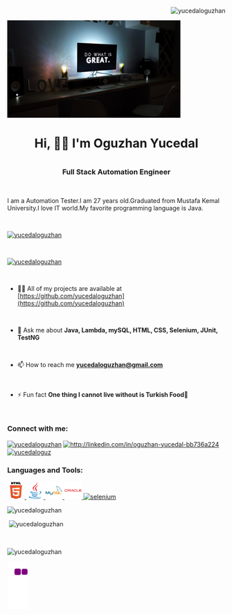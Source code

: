 <p align="right"> <img src="https://komarev.com/ghpvc/?username=yucedaloguzhan&label=Profile%20views&color=0e75b6&style=flat" alt="yucedaloguzhan" /> </p>


<img src="https://github.com/yucedaloguzhan/yucedaloguzhan/blob/main/GitHubPic3.jpg?raw=true"  width="400" />


<h1 align="center">Hi, 👋🏻 I'm Oguzhan Yucedal<h1>
  
  
<h3 align="center">Full Stack Automation Engineer</h3>
  
  <p>&nbsp;</p>
  
<p align=justify">I am a Automation Tester.I am 27 years old.Graduated from Mustafa Kemal University.I love IT world.My favorite programming language is Java.
                 
<p>&nbsp;</p>
                 

<p align="left"> <a href="https://github.com/ryo-ma/github-profile-trophy"><img src="https://github-profile-trophy.vercel.app/?username=yucedaloguzhan" alt="yucedaloguzhan" /></a> </p>

<p>&nbsp;</p>

<p align="left"> <a href="https://twitter.com/yucedaloguzhan" target="blank"><img src="https://img.shields.io/twitter/follow/yucedaloguzhan?logo=twitter&style=for-the-badge" alt="yucedaloguzhan" /></a> </p>

<p>&nbsp;</p>

- 👨‍💻 All of my projects are available at [https://github.com/yucedaloguzhan](https://github.com/yucedaloguzhan)

<p>&nbsp;</p>


- 💬 Ask me about **Java, Lambda, mySQL, HTML, CSS, Selenium, JUnit, TestNG**

<p>&nbsp;</p>


- 📫 How to reach me **yucedaloguzhan@gmail.com**

<p>&nbsp;</p>


- ⚡ Fun fact **One thing I cannot live without is Turkish Food🥩**

<p>&nbsp;</p>


<h3 align="left">Connect with me:</h3>
<p align="left">
<a href="https://twitter.com/yucedaloguzhan" target="blank"><img align="center" src="https://raw.githubusercontent.com/rahuldkjain/github-profile-readme-generator/master/src/images/icons/Social/twitter.svg" alt="yucedaloguzhan" height="30" width="40" /></a>
<a href="https://linkedin.com/in/http://linkedin.com/in/oguzhan-yucedal-bb736a224" target="blank"><img align="center" src="https://raw.githubusercontent.com/rahuldkjain/github-profile-readme-generator/master/src/images/icons/Social/linked-in-alt.svg" alt="http://linkedin.com/in/oguzhan-yucedal-bb736a224" height="30" width="40" /></a>
<a href="https://instagram.com/yucedaloguz" target="blank"><img align="center" src="https://raw.githubusercontent.com/rahuldkjain/github-profile-readme-generator/master/src/images/icons/Social/instagram.svg" alt="yucedaloguz" height="30" width="40" /></a>
</p>

<h3 align="left">Languages and Tools:</h3>
<p align="left"> <a href="https://www.w3.org/html/" target="_blank" rel="noreferrer"> <img src="https://raw.githubusercontent.com/devicons/devicon/master/icons/html5/html5-original-wordmark.svg" alt="html5" width="40" height="40"/> </a> <a href="https://www.java.com" target="_blank" rel="noreferrer"> <img src="https://raw.githubusercontent.com/devicons/devicon/master/icons/java/java-original.svg" alt="java" width="40" height="40"/> </a> <a href="https://www.mysql.com/" target="_blank" rel="noreferrer"> <img src="https://raw.githubusercontent.com/devicons/devicon/master/icons/mysql/mysql-original-wordmark.svg" alt="mysql" width="40" height="40"/> </a> <a href="https://www.oracle.com/" target="_blank" rel="noreferrer"> <img src="https://raw.githubusercontent.com/devicons/devicon/master/icons/oracle/oracle-original.svg" alt="oracle" width="40" height="40"/> </a> <a href="https://www.selenium.dev" target="_blank" rel="noreferrer"> <img src="https://raw.githubusercontent.com/detain/svg-logos/780f25886640cef088af994181646db2f6b1a3f8/svg/selenium-logo.svg" alt="selenium" width="40" height="40"/> </a> </p>


<p><img align="left" src="https://github-readme-stats.vercel.app/api/top-langs?username=yucedaloguzhan&show_icons=true&locale=en&layout=compact" alt="yucedaloguzhan" /></p>

<p>&nbsp;</p>

<p>&nbsp;<img align="center" src="https://github-readme-stats.vercel.app/api?username=yucedaloguzhan&show_icons=true&locale=en" alt="yucedaloguzhan" /></p>
                                                                                                                                                    
<p>&nbsp;</p>                                                                                                                                                   

<p><img align="center" src="https://github-readme-streak-stats.herokuapp.com/?user=yucedaloguzhan&" alt="yucedaloguzhan" /></p>
                                                                                                                        
                                                                                                                        
![snake gif](https://github.com/yucedaloguzhan/yucedaloguzhan/blob/output/github-contribution-grid-snake.gif)                                                                                                                   
